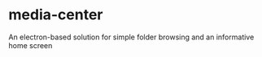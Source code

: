 # media-center
An electron-based solution for simple folder browsing and an informative home screen
